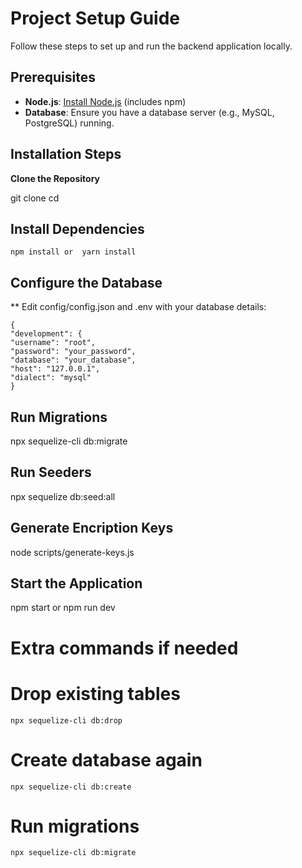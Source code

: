 # Project Setup Guide

Follow these steps to set up and run the backend application locally.

## Prerequisites

- **Node.js**: [Install Node.js](https://nodejs.org/) (includes npm)
- **Database**: Ensure you have a database server (e.g., MySQL, PostgreSQL) running.

## Installation Steps

 **Clone the Repository**

   git clone <repository-url>
   cd <repository-directory>

## Install Dependencies
    npm install or  yarn install

## Configure the Database

** Edit config/config.json and .env  with your database details:

    {
    "development": {
    "username": "root",
    "password": "your_password",
    "database": "your_database",
    "host": "127.0.0.1",
    "dialect": "mysql"
    }

## Run Migrations
  npx sequelize-cli db:migrate

## Run Seeders
npx sequelize db:seed:all

## Generate Encription Keys
node scripts/generate-keys.js

## Start the Application

  npm start or npm run dev


# Extra commands if needed

# Drop existing tables
` npx sequelize-cli db:drop `

# Create database again
` npx sequelize-cli db:create `

# Run migrations
` npx sequelize-cli db:migrate `
